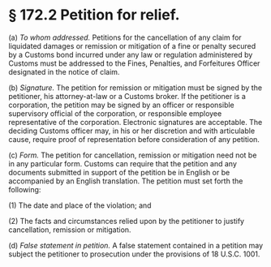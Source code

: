 # § 172.2   Petition for relief.

(a) *To whom addressed.* Petitions for the cancellation of any claim for liquidated damages or remission or mitigation of a fine or penalty secured by a Customs bond incurred under any law or regulation administered by Customs must be addressed to the Fines, Penalties, and Forfeitures Officer designated in the notice of claim. 


(b) *Signature.* The petition for remission or mitigation must be signed by the petitioner, his attorney-at-law or a Customs broker. If the petitioner is a corporation, the petition may be signed by an officer or responsible supervisory official of the corporation, or responsible employee representative of the corporation. Electronic signatures are acceptable. The deciding Customs officer may, in his or her discretion and with articulable cause, require proof of representation before consideration of any petition. 


(c) *Form.* The petition for cancellation, remission or mitigation need not be in any particular form. Customs can require that the petition and any documents submitted in support of the petition be in English or be accompanied by an English translation. The petition must set forth the following: 


(1) The date and place of the violation; and


(2) The facts and circumstances relied upon by the petitioner to justify cancellation, remission or mitigation. 


(d) *False statement in petition.* A false statement contained in a petition may subject the petitioner to prosecution under the provisions of 18 U.S.C. 1001. 




